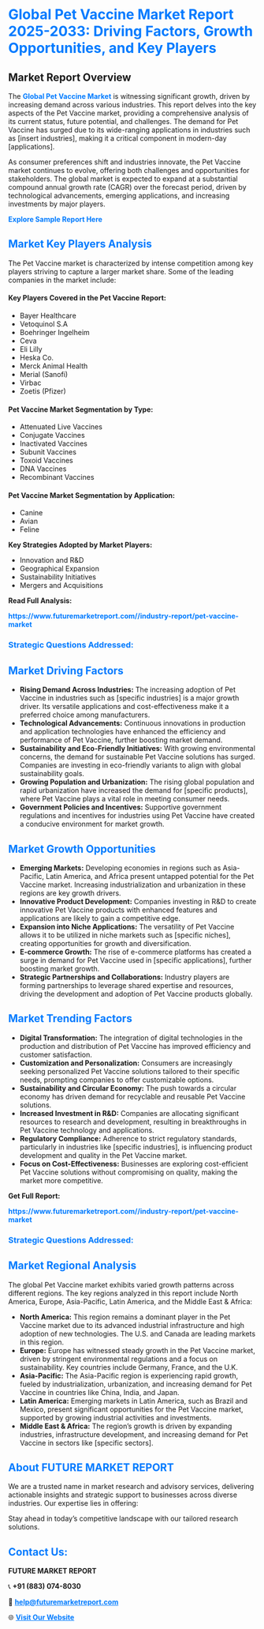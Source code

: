 <h1 style="color: #007BFF;">Global Pet Vaccine Market Report 2025-2033: Driving Factors, Growth Opportunities, and Key Players</h1>

<section id="overview">
<h2>Market Report Overview</h2>
<p>The <a href="https://www.futuremarketreport.com//industry-report/pet-vaccine-market" style="color: #007BFF; text-decoration: none;"><strong>Global Pet Vaccine Market</strong></a> is witnessing significant growth, driven by increasing demand across various industries. This report delves into the key aspects of the Pet Vaccine market, providing a comprehensive analysis of its current status, future potential, and challenges. The demand for Pet Vaccine has surged due to its wide-ranging applications in industries such as [insert industries], making it a critical component in modern-day [applications].</p>
<p>As consumer preferences shift and industries innovate, the Pet Vaccine market continues to evolve, offering both challenges and opportunities for stakeholders. The global market is expected to expand at a substantial compound annual growth rate (CAGR) over the forecast period, driven by technological advancements, emerging applications, and increasing investments by major players.</p>
</section>

<section id="overview">
<p><a href="https://www.futuremarketreport.com//request-sample/reportId=64648" style="color: #007BFF; text-decoration: none;"><strong>Explore Sample Report Here</strong></a></p>
</section>

<section id="key-players">
<h2 style="color: #007BFF;">Market Key Players Analysis</h2>
<p>The Pet Vaccine market is characterized by intense competition among key players striving to capture a larger market share. Some of the leading companies in the market include:</p>
<h4>Key Players Covered in the Pet Vaccine Report:</h4>
<ul><li>Bayer Healthcare</li><li>Vetoquinol S.A</li><li>Boehringer Ingelheim</li><li>Ceva</li><li>Eli Lilly</li><li>Heska Co.</li><li>Merck Animal Health</li><li>Merial (Sanofi)</li><li>Virbac</li><li>Zoetis (Pfizer)</li></ul>
<h4>Pet Vaccine Market Segmentation by Type:</h4>
<ul><li>Attenuated Live Vaccines</li><li>Conjugate Vaccines</li><li>Inactivated Vaccines</li><li>Subunit Vaccines</li><li>Toxoid Vaccines</li><li>DNA Vaccines</li><li>Recombinant Vaccines</li></ul>

<h4>Pet Vaccine Market Segmentation by Application:</h4>
<ul><li>Canine</li><li>Avian</li><li>Feline</li></ul>
<p><strong>Key Strategies Adopted by Market Players:</strong></p>
<ul>
<li>Innovation and R&D</li>
<li>Geographical Expansion</li>
<li>Sustainability Initiatives</li>
<li>Mergers and Acquisitions</li>
</ul>
</section>

<section>
<p><strong>Read Full Analysis: </strong></p><a href="https://www.futuremarketreport.com//industry-report/pet-vaccine-market" style="color: #007BFF; text-decoration: none;"><strong>https://www.futuremarketreport.com//industry-report/pet-vaccine-market</strong></a>
<h3 style="color: #007BFF;">Strategic Questions Addressed:</h3>
</section>

<section id="driving-factors">
<h2 style="color: #007BFF;">Market Driving Factors</h2>
<ul>
<li><strong>Rising Demand Across Industries:</strong> The increasing adoption of Pet Vaccine in industries such as [specific industries] is a major growth driver. Its versatile applications and cost-effectiveness make it a preferred choice among manufacturers.</li>
<li><strong>Technological Advancements:</strong> Continuous innovations in production and application technologies have enhanced the efficiency and performance of Pet Vaccine, further boosting market demand.</li>
<li><strong>Sustainability and Eco-Friendly Initiatives:</strong> With growing environmental concerns, the demand for sustainable Pet Vaccine solutions has surged. Companies are investing in eco-friendly variants to align with global sustainability goals.</li>
<li><strong>Growing Population and Urbanization:</strong> The rising global population and rapid urbanization have increased the demand for [specific products], where Pet Vaccine plays a vital role in meeting consumer needs.</li>
<li><strong>Government Policies and Incentives:</strong> Supportive government regulations and incentives for industries using Pet Vaccine have created a conducive environment for market growth.</li>
</ul>
</section>

<section id="growth-opportunities">
<h2 style="color: #007BFF;">Market Growth Opportunities</h2>
<ul>
<li><strong>Emerging Markets:</strong> Developing economies in regions such as Asia-Pacific, Latin America, and Africa present untapped potential for the Pet Vaccine market. Increasing industrialization and urbanization in these regions are key growth drivers.</li>
<li><strong>Innovative Product Development:</strong> Companies investing in R&D to create innovative Pet Vaccine products with enhanced features and applications are likely to gain a competitive edge.</li>
<li><strong>Expansion into Niche Applications:</strong> The versatility of Pet Vaccine allows it to be utilized in niche markets such as [specific niches], creating opportunities for growth and diversification.</li>
<li><strong>E-commerce Growth:</strong> The rise of e-commerce platforms has created a surge in demand for Pet Vaccine used in [specific applications], further boosting market growth.</li>
<li><strong>Strategic Partnerships and Collaborations:</strong> Industry players are forming partnerships to leverage shared expertise and resources, driving the development and adoption of Pet Vaccine products globally.</li>
</ul>
</section>

<section id="trending-factors">
<h2 style="color: #007BFF;">Market Trending Factors</h2>
<ul>
<li><strong>Digital Transformation:</strong> The integration of digital technologies in the production and distribution of Pet Vaccine has improved efficiency and customer satisfaction.</li>
<li><strong>Customization and Personalization:</strong> Consumers are increasingly seeking personalized Pet Vaccine solutions tailored to their specific needs, prompting companies to offer customizable options.</li>
<li><strong>Sustainability and Circular Economy:</strong> The push towards a circular economy has driven demand for recyclable and reusable Pet Vaccine solutions.</li>
<li><strong>Increased Investment in R&D:</strong> Companies are allocating significant resources to research and development, resulting in breakthroughs in Pet Vaccine technology and applications.</li>
<li><strong>Regulatory Compliance:</strong> Adherence to strict regulatory standards, particularly in industries like [specific industries], is influencing product development and quality in the Pet Vaccine market.</li>
<li><strong>Focus on Cost-Effectiveness:</strong> Businesses are exploring cost-efficient Pet Vaccine solutions without compromising on quality, making the market more competitive.</li>
</ul>
</section>

<section>
<p><strong>Get Full Report: </strong></p><a href="https://www.futuremarketreport.com//industry-report/pet-vaccine-market" style="color: #007BFF; text-decoration: none;"><strong>https://www.futuremarketreport.com//industry-report/pet-vaccine-market</strong></a>
<h3 style="color: #007BFF;">Strategic Questions Addressed:</h3>
</section>


<section id="regional-analysis">
<h2 style="color: #007BFF;">Market Regional Analysis</h2>
<p>The global Pet Vaccine market exhibits varied growth patterns across different regions. The key regions analyzed in this report include North America, Europe, Asia-Pacific, Latin America, and the Middle East & Africa:</p>
<ul>
<li><strong>North America:</strong> This region remains a dominant player in the Pet Vaccine market due to its advanced industrial infrastructure and high adoption of new technologies. The U.S. and Canada are leading markets in this region.</li>
<li><strong>Europe:</strong> Europe has witnessed steady growth in the Pet Vaccine market, driven by stringent environmental regulations and a focus on sustainability. Key countries include Germany, France, and the U.K.</li>
<li><strong>Asia-Pacific:</strong> The Asia-Pacific region is experiencing rapid growth, fueled by industrialization, urbanization, and increasing demand for Pet Vaccine in countries like China, India, and Japan.</li>
<li><strong>Latin America:</strong> Emerging markets in Latin America, such as Brazil and Mexico, present significant opportunities for the Pet Vaccine market, supported by growing industrial activities and investments.</li>
<li><strong>Middle East & Africa:</strong> The region’s growth is driven by expanding industries, infrastructure development, and increasing demand for Pet Vaccine in sectors like [specific sectors].</li>
</ul>
</section>

<footer>
<h2 style="color: #007BFF;">About FUTURE MARKET REPORT</h2>
<p>We are a trusted name in market research and advisory services, delivering actionable insights and strategic support to businesses across diverse industries. Our expertise lies in offering:</p>

<p>Stay ahead in today’s competitive landscape with our tailored research solutions.</p>

<h2 style="color: #007BFF;">Contact Us:</h2>
<p><strong>FUTURE MARKET REPORT</strong></p>
<p>📞 <strong>+91 (883) 074-8030</strong></p>
<p>📧 <strong><a href="mailto:help@futuremarketreport.com" style="color: #007BFF;">help@futuremarketreport.com</a></strong></p>
<p>🌐 <strong><a href="https://www.futuremarketreport.com/" style="color: #007BFF;">Visit Our Website</a></strong></p>
</footer>